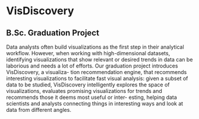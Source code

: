 # VisDiscovery
## B.Sc. Graduation Project


Data analysts often build visualizations as the first step in their analytical workflow. However, when working with high-dimensional datasets, identifying visualizations that show relevant or desired trends in data can be laborious and needs a lot of efforts. Our graduation project introduces VisDiscovery, a visualiza- tion recommendation engine, that recommends interesting visualizations to facilitate fast visual analysis: given a subset of data to be studied, VisDiscovery intelligently explores the space of visualizations, evaluates promising visualizations for trends and recommends those it deems most useful or inter- esting, helping data scientists and analysts connecting things in interesting ways and look at data from different angles.
